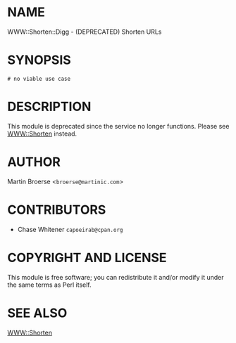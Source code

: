 # NAME

WWW::Shorten::Digg - (DEPRECATED) Shorten URLs

# SYNOPSIS

    # no viable use case

# DESCRIPTION

This module is deprecated since the service no longer functions.  Please
see [WWW::Shorten](https://metacpan.org/pod/WWW::Shorten) instead.

# AUTHOR

Martin Broerse <`broerse@martinic.com`>

# CONTRIBUTORS

- Chase Whitener `capoeirab@cpan.org`

# COPYRIGHT AND LICENSE

This module is free software; you can redistribute it and/or modify it under the same terms as Perl itself.

# SEE ALSO

[WWW::Shorten](https://metacpan.org/pod/WWW::Shorten)
